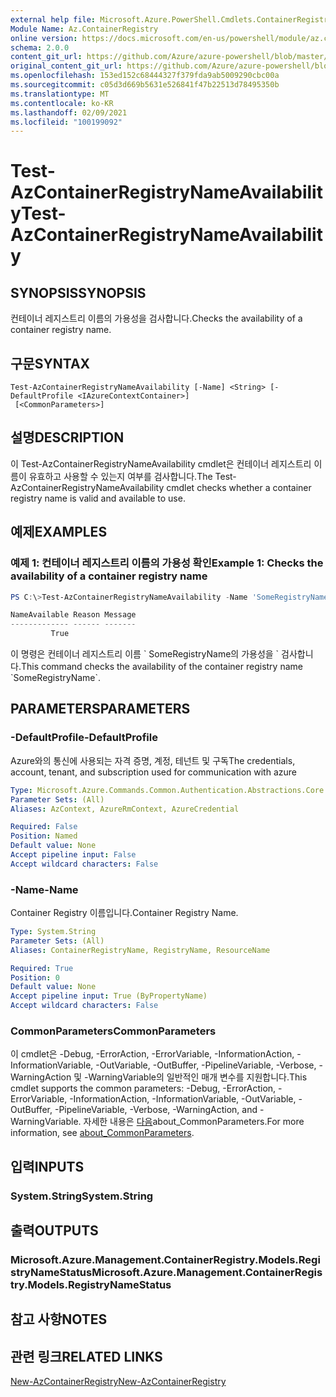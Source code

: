 ```yaml
---
external help file: Microsoft.Azure.PowerShell.Cmdlets.ContainerRegistry.dll-Help.xml
Module Name: Az.ContainerRegistry
online version: https://docs.microsoft.com/en-us/powershell/module/az.containerregistry/test-azcontainerregistrynameavailability
schema: 2.0.0
content_git_url: https://github.com/Azure/azure-powershell/blob/master/src/ContainerRegistry/ContainerRegistry/help/Test-AzContainerRegistryNameAvailability.md
original_content_git_url: https://github.com/Azure/azure-powershell/blob/master/src/ContainerRegistry/ContainerRegistry/help/Test-AzContainerRegistryNameAvailability.md
ms.openlocfilehash: 153ed152c68444327f379fda9ab5009290cbc00a
ms.sourcegitcommit: c05d3d669b5631e526841f47b22513d78495350b
ms.translationtype: MT
ms.contentlocale: ko-KR
ms.lasthandoff: 02/09/2021
ms.locfileid: "100199092"
---
```

# <span data-ttu-id="0d78b-101">Test-AzContainerRegistryNameAvailability</span><span class="sxs-lookup"><span data-stu-id="0d78b-101">Test-AzContainerRegistryNameAvailability</span></span>

## <span data-ttu-id="0d78b-102">SYNOPSIS</span><span class="sxs-lookup"><span data-stu-id="0d78b-102">SYNOPSIS</span></span>
<span data-ttu-id="0d78b-103">컨테이너 레지스트리 이름의 가용성을 검사합니다.</span><span class="sxs-lookup"><span data-stu-id="0d78b-103">Checks the availability of a container registry name.</span></span>

## <span data-ttu-id="0d78b-104">구문</span><span class="sxs-lookup"><span data-stu-id="0d78b-104">SYNTAX</span></span>

```
Test-AzContainerRegistryNameAvailability [-Name] <String> [-DefaultProfile <IAzureContextContainer>]
 [<CommonParameters>]
```

## <span data-ttu-id="0d78b-105">설명</span><span class="sxs-lookup"><span data-stu-id="0d78b-105">DESCRIPTION</span></span>
<span data-ttu-id="0d78b-106">이 Test-AzContainerRegistryNameAvailability cmdlet은 컨테이너 레지스트리 이름이 유효하고 사용할 수 있는지 여부를 검사합니다.</span><span class="sxs-lookup"><span data-stu-id="0d78b-106">The Test-AzContainerRegistryNameAvailability cmdlet checks whether a container registry name is valid and available to use.</span></span>

## <span data-ttu-id="0d78b-107">예제</span><span class="sxs-lookup"><span data-stu-id="0d78b-107">EXAMPLES</span></span>

### <span data-ttu-id="0d78b-108">예제 1: 컨테이너 레지스트리 이름의 가용성 확인</span><span class="sxs-lookup"><span data-stu-id="0d78b-108">Example 1: Checks the availability of a container registry name</span></span>
```powershell
PS C:\>Test-AzContainerRegistryNameAvailability -Name 'SomeRegistryName'

NameAvailable Reason Message
------------- ------ -------
         True
```

<span data-ttu-id="0d78b-109">이 명령은 컨테이너 레지스트리 이름 \` SomeRegistryName의 가용성을 \` 검사합니다.</span><span class="sxs-lookup"><span data-stu-id="0d78b-109">This command checks the availability of the container registry name \`SomeRegistryName\`.</span></span>

## <span data-ttu-id="0d78b-110">PARAMETERS</span><span class="sxs-lookup"><span data-stu-id="0d78b-110">PARAMETERS</span></span>

### <span data-ttu-id="0d78b-111">-DefaultProfile</span><span class="sxs-lookup"><span data-stu-id="0d78b-111">-DefaultProfile</span></span>
<span data-ttu-id="0d78b-112">Azure와의 통신에 사용되는 자격 증명, 계정, 테넌트 및 구독</span><span class="sxs-lookup"><span data-stu-id="0d78b-112">The credentials, account, tenant, and subscription used for communication with azure</span></span>

```yaml
Type: Microsoft.Azure.Commands.Common.Authentication.Abstractions.Core.IAzureContextContainer
Parameter Sets: (All)
Aliases: AzContext, AzureRmContext, AzureCredential

Required: False
Position: Named
Default value: None
Accept pipeline input: False
Accept wildcard characters: False
```

### <span data-ttu-id="0d78b-113">-Name</span><span class="sxs-lookup"><span data-stu-id="0d78b-113">-Name</span></span>
<span data-ttu-id="0d78b-114">Container Registry 이름입니다.</span><span class="sxs-lookup"><span data-stu-id="0d78b-114">Container Registry Name.</span></span>

```yaml
Type: System.String
Parameter Sets: (All)
Aliases: ContainerRegistryName, RegistryName, ResourceName

Required: True
Position: 0
Default value: None
Accept pipeline input: True (ByPropertyName)
Accept wildcard characters: False
```

### <span data-ttu-id="0d78b-115">CommonParameters</span><span class="sxs-lookup"><span data-stu-id="0d78b-115">CommonParameters</span></span>
<span data-ttu-id="0d78b-116">이 cmdlet은 -Debug, -ErrorAction, -ErrorVariable, -InformationAction, -InformationVariable, -OutVariable, -OutBuffer, -PipelineVariable, -Verbose, -WarningAction 및 -WarningVariable의 일반적인 매개 변수를 지원합니다.</span><span class="sxs-lookup"><span data-stu-id="0d78b-116">This cmdlet supports the common parameters: -Debug, -ErrorAction, -ErrorVariable, -InformationAction, -InformationVariable, -OutVariable, -OutBuffer, -PipelineVariable, -Verbose, -WarningAction, and -WarningVariable.</span></span> <span data-ttu-id="0d78b-117">자세한 내용은 [다음](http://go.microsoft.com/fwlink/?LinkID=113216)about_CommonParameters.</span><span class="sxs-lookup"><span data-stu-id="0d78b-117">For more information, see [about_CommonParameters](http://go.microsoft.com/fwlink/?LinkID=113216).</span></span>

## <span data-ttu-id="0d78b-118">입력</span><span class="sxs-lookup"><span data-stu-id="0d78b-118">INPUTS</span></span>

### <span data-ttu-id="0d78b-119">System.String</span><span class="sxs-lookup"><span data-stu-id="0d78b-119">System.String</span></span>

## <span data-ttu-id="0d78b-120">출력</span><span class="sxs-lookup"><span data-stu-id="0d78b-120">OUTPUTS</span></span>

### <span data-ttu-id="0d78b-121">Microsoft.Azure.Management.ContainerRegistry.Models.RegistryNameStatus</span><span class="sxs-lookup"><span data-stu-id="0d78b-121">Microsoft.Azure.Management.ContainerRegistry.Models.RegistryNameStatus</span></span>

## <span data-ttu-id="0d78b-122">참고 사항</span><span class="sxs-lookup"><span data-stu-id="0d78b-122">NOTES</span></span>

## <span data-ttu-id="0d78b-123">관련 링크</span><span class="sxs-lookup"><span data-stu-id="0d78b-123">RELATED LINKS</span></span>

[<span data-ttu-id="0d78b-124">New-AzContainerRegistry</span><span class="sxs-lookup"><span data-stu-id="0d78b-124">New-AzContainerRegistry</span></span>]()

